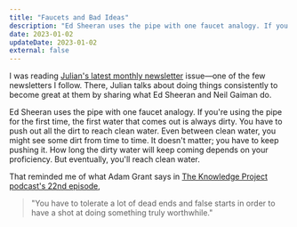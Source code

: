 ```yaml
---
title: "Faucets and Bad Ideas"
description: "Ed Sheeran uses the pipe with one faucet analogy. If you're using the pipe for the first time, the first water that comes out is always dirty. You have to push out all the dirt to reach clean water."
date: 2023-01-02
updateDate: 2023-01-02
external: false
---
```


I was reading [Julian's latest monthly newsletter](https://www.julian.com/newsletter) issue—one of the few newsletters I follow. There, Julian talks about doing things consistently to become great at them by sharing what Ed Sheeran and Neil Gaiman do.

Ed Sheeran uses the pipe with one faucet analogy. If you're using the pipe for the first time, the first water that comes out is always dirty. You have to push out all the dirt to reach clean water. Even between clean water, you might see some dirt from time to time. It doesn't matter; you have to keep pushing it. How long the dirty water will keep coming depends on your proficiency. But eventually, you'll reach clean water.

That reminded me of what Adam Grant says in [The Knowledge Project podcast's 22nd episode](https://fs.blog/knowledge-project-podcast/adam-grant/),

> "You have to tolerate a lot of dead ends and false starts in order to have a shot at doing something truly worthwhile."
